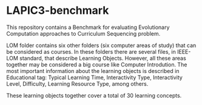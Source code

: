# LAPIC3-benchmark

This repository contains a Benchmark for evaluating Evolutionary Computation approaches to Curriculum Sequencing problem.

LOM folder contains six other folders (six computer areas of study) that can be considered as courses. In these folders there are several files, in IEEE-LOM standard, that describe Learning Objects. However, all these areas together may be considered a big course like Computer Introdution. The most important information about the learning objects is described in Educational tag: Typical Learning Time, Interactivity Type, Interactivity Level, Difficulty, Learning Resource Type, among others.

These learning objects together cover a total of 30 learning concepts.
